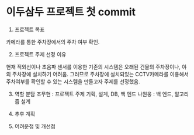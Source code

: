 # 이두삼두 프로젝트 첫 commit

1. 프로젝트 목표

카메라를 통한 주차장에서의 주차 여부 확인.

2. 프로젝트 주제 선정 이유

현재 적외선이나 초음파 센서를 이용한 기존의 시스템은 오래된 건물의 주차장이나, 야외 주차장에
설치하기 어려움. 그러므로 주차장에 설치되있는 CCTV카메라를 이용해서 주차여부를 확인할 수 있는 시스템을 만들고자 주제를 선정했음.

3. 역할 분담
조무현 : 프로젝트 주제 기획, 설계, DB, 백 엔드
나원웅 : 백 엔드, 알고리즘 설계

4. 추후 계획
5. 어려운점 및 개선점
